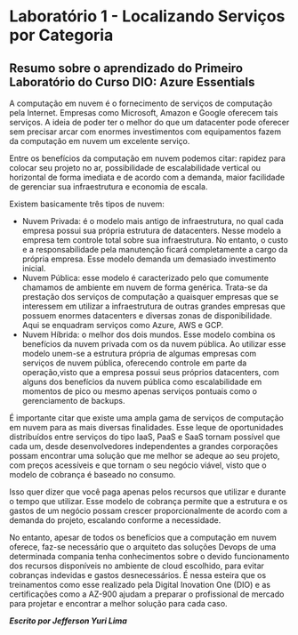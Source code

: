 # Laboratório 1 - Localizando Serviços por Categoria

## Resumo sobre o aprendizado do Primeiro Laboratório do Curso DIO: Azure Essentials

A computação em nuvem é o fornecimento de serviços de computação pela Internet. Empresas como Microsoft, Amazon e Google oferecem tais serviços. A ideia de poder ter o melhor do que um datacenter pode oferecer sem precisar arcar com enormes investimentos com equipamentos fazem da computação em nuvem um excelente serviço.

Entre os benefícios da computação em nuvem podemos citar: rapidez para colocar seu projeto no ar, possibilidade de escalabilidade vertical ou horizontal de forma imediata e de acordo com a demanda, maior facilidade de gerenciar sua infraestrutura e economia de escala.

Existem basicamente três tipos de nuvem:

- Nuvem Privada: é o modelo mais antigo de infraestrutura, no qual cada empresa possui sua própria estrutura de datacenters. Nesse modelo a empresa tem controle total sobre sua infraestrutura. No entanto, o custo e a responsabilidade pela manutenção ficará completamente a cargo da própria empresa. Esse modelo demanda um demasiado investimento inicial.
- Nuvem Pública: esse modelo é caracterizado pelo que comumente chamamos de ambiente em nuvem de forma genérica. Trata-se da prestação dos serviços de computação a quaisquer empresas que se interessem em utilizar a infraestrutura de outras grandes empresas que possuem enormes datacenters e diversas zonas de disponibilidade. Aqui se enquadram serviços como Azure, AWS e GCP.
- Nuvem Híbrida: o melhor dos dois mundos. Esse modelo combina os benefícios da nuvem privada com os da nuvem pública. Ao utilizar esse modelo unem-se a estrutura própria de algumas empresas com serviços de nuvem pública, oferecendo controle em parte da operação,visto que a empresa possui seus próprios datacenters, com alguns dos benefícios da nuvem pública como escalabilidade em momentos de pico ou mesmo apenas serviços pontuais como o gerenciamento de backups.

É importante citar que existe uma ampla gama de serviços de computação em nuvem para as mais diversas finalidades. Esse leque de oportunidades distribuídos entre serviços do tipo IaaS, PaaS e SaaS tornam possível que cada um, desde desenvolvedores independentes a grandes corporações possam encontrar uma solução que me melhor se adeque ao seu projeto, com preços acessíveis e que tornam o seu negócio viável, visto que o modelo de cobrança é baseado no consumo.

Isso quer dizer que você paga apenas pelos recursos que utilizar e durante o tempo que utilizar. Esse modelo de cobrança permite que a estrutura e os gastos de um negócio possam crescer proporcionalmente de acordo com a demanda do projeto, escalando conforme a necessidade.

No entanto, apesar de todos os benefícios que a computação em nuvem oferece, faz-se necessário que o arquiteto das soluções Devops de uma determinada compania tenha conhecimentos sobre o devido funcionamento dos recursos disponíveis no ambiente de cloud escolhido, para evitar cobranças indevidas e gastos desnecessários. É nessa esteira que os treinamentos como esse realizado pela Digital Inovation One (DIO) e as certificações como a AZ-900 ajudam a preparar o profissional de mercado para projetar e encontrar a melhor solução para cada caso.

___Escrito por Jefferson Yuri Lima___
